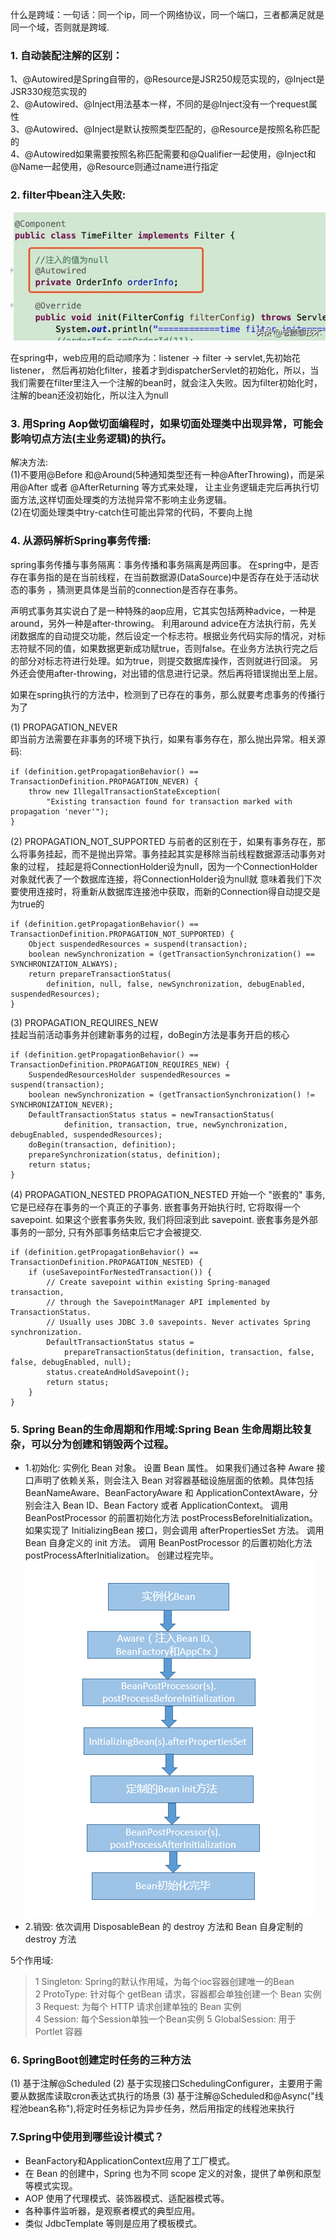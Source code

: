 什么是跨域：一句话：同一个ip，同一个网络协议，同一个端口，三者都满足就是同一个域，否则就是跨域.  

### 1. 自动装配注解的区别： 

1、@Autowired是Spring自带的，@Resource是JSR250规范实现的，@Inject是JSR330规范实现的  
2、@Autowired、@Inject用法基本一样，不同的是@Inject没有一个request属性  
3、@Autowired、@Inject是默认按照类型匹配的，@Resource是按照名称匹配的  
4、@Autowired如果需要按照名称匹配需要和@Qualifier一起使用，@Inject和@Name一起使用，@Resource则通过name进行指定  

### 2. filter中bean注入失败:  

![avatar](../static/filter1.png)

在spring中，web应用的启动顺序为：listener -> filter -> servlet,先初始花listener，
然后再初始化filter，接着才到dispatcherServlet的初始化，所以，当我们需要在filter里注入一个注解的bean时，就会注入失败。因为filter初始化时，注解的bean还没初始化，所以注入为null   

### 3. 用Spring Aop做切面编程时，如果切面处理类中出现异常，可能会影响切点方法(主业务逻辑)的执行。
解决方法:  
(1)不要用@Before 和@Around(5种通知类型还有一种@AfterThrowing)，而是采用@After 或者 @AfterReturning 等方式来处理，
让主业务逻辑走完后再执行切面方法,这样切面处理类的方法抛异常不影响主业务逻辑。  
(2)在切面处理类中try-catch住可能出异常的代码，不要向上抛

### 4. 从源码解析Spring事务传播:
spring事务传播与事务隔离：事务传播和事务隔离是两回事。
在spring中，是否存在事务指的是在当前线程，在当前数据源(DataSource)中是否存在处于活动状态的事务
，猜测更具体是当前的connection是否存在事务。

声明式事务其实说白了是一种特殊的aop应用，它其实包括两种advice，一种是around，另外一种是after-throwing。
利用around advice在方法执行前，先关闭数据库的自动提交功能，然后设定一个标志符。根据业务代码实际的情况，对标志符赋不同的值，如果数据更新成功赋true，否则false。在业务方法执行完之后的部分对标志符进行处理。如为true，则提交数据库操作，否则就进行回滚。
另外还会使用after-throwing，对出错的信息进行记录。然后再将错误抛出至上层。

如果在spring执行的方法中，检测到了已存在的事务，那么就要考虑事务的传播行为了  

(1) PROPAGATION_NEVER  
即当前方法需要在非事务的环境下执行，如果有事务存在，那么抛出异常。相关源码:  
```
if (definition.getPropagationBehavior() == TransactionDefinition.PROPAGATION_NEVER) {
    throw new IllegalTransactionStateException(
        "Existing transaction found for transaction marked with propagation 'never'");
}
```
(2) PROPAGATION_NOT_SUPPORTED
与前者的区别在于，如果有事务存在，那么将事务挂起，而不是抛出异常。事务挂起其实是移除当前线程数据源活动事务对象的过程，
挂起是将ConnectionHolder设为null，因为一个ConnectionHolder对象就代表了一个数据库连接，将ConnectionHolder设为null就
意味着我们下次要使用连接时，将重新从数据库连接池中获取，而新的Connection得自动提交是为true的  
```
if (definition.getPropagationBehavior() == TransactionDefinition.PROPAGATION_NOT_SUPPORTED) {
    Object suspendedResources = suspend(transaction);
    boolean newSynchronization = (getTransactionSynchronization() == SYNCHRONIZATION_ALWAYS);
    return prepareTransactionStatus(
        definition, null, false, newSynchronization, debugEnabled, suspendedResources);
}
```
(3) PROPAGATION_REQUIRES_NEW  
挂起当前活动事务并创建新事务的过程，doBegin方法是事务开启的核心
```
if (definition.getPropagationBehavior() == TransactionDefinition.PROPAGATION_REQUIRES_NEW) {
    SuspendedResourcesHolder suspendedResources = suspend(transaction);
    boolean newSynchronization = (getTransactionSynchronization() != SYNCHRONIZATION_NEVER);
    DefaultTransactionStatus status = newTransactionStatus(
            definition, transaction, true, newSynchronization, debugEnabled, suspendedResources);
    doBegin(transaction, definition);
    prepareSynchronization(status, definition);
    return status;
}
```
(4) PROPAGATION_NESTED
PROPAGATION_NESTED 开始一个 "嵌套的" 事务,  它是已经存在事务的一个真正的子事务. 嵌套事务开始执行时,  它将取得一个 savepoint. 如果这个嵌套事务失败, 我们将回滚到此 savepoint. 
嵌套事务是外部事务的一部分, 只有外部事务结束后它才会被提交.   
```
if (definition.getPropagationBehavior() == TransactionDefinition.PROPAGATION_NESTED) {
    if (useSavepointForNestedTransaction()) {
        // Create savepoint within existing Spring-managed transaction,
        // through the SavepointManager API implemented by TransactionStatus.
        // Usually uses JDBC 3.0 savepoints. Never activates Spring synchronization.
        DefaultTransactionStatus status =
            prepareTransactionStatus(definition, transaction, false, false, debugEnabled, null);
        status.createAndHoldSavepoint();
        return status;
    }
}
```

### 5. Spring Bean的生命周期和作用域:Spring Bean 生命周期比较复杂，可以分为创建和销毁两个过程。
* 1.初始化:
实例化 Bean 对象。
设置 Bean 属性。
如果我们通过各种 Aware 接口声明了依赖关系，则会注入 Bean 对容器基础设施层面的依赖。具体包括 BeanNameAware、BeanFactoryAware 和 ApplicationContextAware，分别会注入 Bean ID、Bean Factory 或者 ApplicationContext。
调用 BeanPostProcessor 的前置初始化方法 postProcessBeforeInitialization。
如果实现了 InitializingBean 接口，则会调用 afterPropertiesSet 方法。
调用 Bean 自身定义的 init 方法。
调用 BeanPostProcessor 的后置初始化方法 postProcessAfterInitialization。
创建过程完毕。
![avatar](../static/spring_bean_1.png)
* 2.销毁:
依次调用 DisposableBean 的 destroy 方法和 Bean 自身定制的 destroy 方法

5个作用域:
>1 Singleton: Spring的默认作用域，为每个ioc容器创建唯一的Bean  
>2 ProtoType: 针对每个 getBean 请求，容器都会单独创建一个 Bean 实例  
>3 Request: 为每个 HTTP 请求创建单独的 Bean 实例  
>4 Session: 每个Session单独一个Bean实例
>5 GlobalSession: 用于 Portlet 容器

### 6. SpringBoot创建定时任务的三种方法
(1) 基于注解@Scheduled
(2) 基于实现接口SchedulingConfigurer，主要用于需要从数据库读取cron表达式执行的场景
(3) 基于注解@Scheduled和@Async("线程池bean名称"),将定时任务标记为异步任务，然后用指定的线程池来执行

### 7.Spring中使用到哪些设计模式？
* BeanFactory和ApplicationContext应用了工厂模式。
* 在 Bean 的创建中，Spring 也为不同 scope 定义的对象，提供了单例和原型等模式实现。
* AOP 使用了代理模式、装饰器模式、适配器模式等。
* 各种事件监听器，是观察者模式的典型应用。
* 类似 JdbcTemplate 等则是应用了模板模式。
